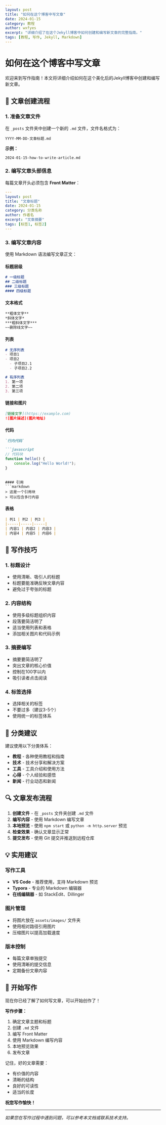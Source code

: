 ```yaml
---
layout: post
title: "如何在这个博客中写文章"
date: 2024-01-15
category: 教程
author: wxfyes
excerpt: "详细介绍了在这个Jekyll博客中如何创建和编写新文章的完整指南。"
tags: [教程, 写作, Jekyll, Markdown]
---
```


# 如何在这个博客中写文章

欢迎来到写作指南！本文将详细介绍如何在这个美化后的Jekyll博客中创建和编写新文章。

## 📝 文章创建流程

### 1. 准备文章文件

在 `_posts` 文件夹中创建一个新的 `.md` 文件，文件名格式为：
```
YYYY-MM-DD-文章标题.md
```

**示例：**
```
2024-01-15-how-to-write-article.md
```

### 2. 编写文章头部信息

每篇文章开头必须包含 **Front Matter**：

```yaml
---
layout: post
title: "文章标题"
date: 2024-01-15
category: 分类名称
author: 作者名
excerpt: "文章摘要"
tags: [标签1, 标签2]
---
```

### 3. 编写文章内容

使用 Markdown 语法编写文章正文：

#### 标题层级
```markdown
# 一级标题
## 二级标题
### 三级标题
#### 四级标题
```

#### 文本格式
```markdown
**粗体文字**
*斜体文字*
***粗斜体文字***
~~删除线文字~~
```

#### 列表
```markdown
# 无序列表
- 项目1
- 项目2
  - 子项目2.1
  - 子项目2.2

# 有序列表
1. 第一项
2. 第二项
3. 第三项
```

#### 链接和图片
```markdown
[链接文字](https://example.com)
![图片描述](图片地址)
```

#### 代码
```markdown
`行内代码`

```javascript
// 代码块
function hello() {
    console.log("Hello World!");
}
```
```

#### 引用
```markdown
> 这是一个引用块
> 可以包含多行内容
```

#### 表格
```markdown
| 列1 | 列2 | 列3 |
|-----|-----|-----|
| 内容1 | 内容2 | 内容3 |
| 内容4 | 内容5 | 内容6 |
```

## 🎨 写作技巧

### 1. 标题设计
- 使用清晰、吸引人的标题
- 标题要能准确反映文章内容
- 避免过于夸张的标题

### 2. 内容结构
- 使用多级标题组织内容
- 段落要简洁明了
- 适当使用列表和表格
- 添加相关图片和代码示例

### 3. 摘要编写
- 摘要要简洁明了
- 突出文章的核心价值
- 控制在100字以内
- 吸引读者点击阅读

### 4. 标签选择
- 选择相关的标签
- 不要过多（建议3-5个）
- 使用统一的标签体系

## 📂 分类建议

建议使用以下分类体系：

- **教程** - 各种使用教程和指南
- **技术** - 技术分享和解决方案
- **工具** - 工具介绍和使用方法
- **心得** - 个人经验和感悟
- **新闻** - 行业动态和新闻

## 🔍 文章发布流程

1. **创建文件** - 在 `_posts` 文件夹创建 `.md` 文件
2. **编写内容** - 使用 Markdown 编写文章
3. **本地预览** - 使用 `npm start` 或 `python -m http.server` 预览
4. **检查效果** - 确认文章显示正常
5. **提交发布** - 使用 Git 提交并推送到远程仓库

## 💡 实用建议

### 写作工具
- **VS Code** - 推荐使用，支持 Markdown 预览
- **Typora** - 专业的 Markdown 编辑器
- **在线编辑器** - 如 StackEdit、Dillinger

### 图片管理
- 将图片放在 `assets/images/` 文件夹
- 使用相对路径引用图片
- 压缩图片以提高加载速度

### 版本控制
- 每篇文章单独提交
- 使用清晰的提交信息
- 定期备份文章内容

## 🚀 开始写作

现在你已经了解了如何写文章，可以开始创作了！

**写作步骤：**
1. 确定文章主题和标题
2. 创建 `.md` 文件
3. 编写 Front Matter
4. 使用 Markdown 编写内容
5. 本地预览效果
6. 发布文章

记住，好的文章需要：
- 有价值的内容
- 清晰的结构
- 良好的可读性
- 适当的长度

**祝您写作愉快！**

---

*如果您在写作过程中遇到问题，可以参考本文档或联系技术支持。*
